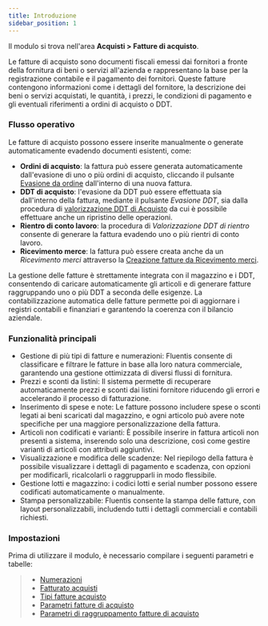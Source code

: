```yaml
---
title: Introduzione
sidebar_position: 1
---
```


Il modulo si trova nell'area **Acquisti > Fatture di acquisto**.   

Le fatture di acquisto sono documenti fiscali emessi dai fornitori a fronte della fornitura di beni o servizi all'azienda e rappresentano la base per la registrazione contabile e il pagamento dei fornitori. Queste fatture contengono informazioni come i dettagli del fornitore, la descrizione dei beni o servizi acquistati, le quantità, i prezzi, le condizioni di pagamento e gli eventuali riferimenti a ordini di acquisto o DDT.

### **Flusso operativo**

Le fatture di acquisto possono essere inserite manualmente o generate automaticamente evadendo documenti esistenti, come:

- **Ordini di acquisto**: la fattura può essere generata automaticamente dall'evasione di uno o più ordini di acquisto, cliccando il pulsante [Evasione da ordine](/docs/purchase/purchase-invoices/insert-purchase-invoice/header-procedures/execution-from-purchase-order) dall'interno di una nuova fattura.   
- **DDT di acquisto**: l'evasione da DDT può essere effettuata sia dall'interno della fattura, mediante il pulsante *Evasione DDT*, sia dalla procedura di [valorizzazione DDT di Acquisto](/docs/purchase/purchase-invoices/procedures/purchase-delivery-note-valorization) da cui è possibile effettuare anche un ripristino delle operazioni. 
- **Rientro di conto lavoro**: la procedura di *Valorizzazione DDT di rientro* consente di generare la fattura evadendo uno o più rientri di conto lavoro.   
- **Ricevimento merce**: la fattura può essere creata anche da un *Ricevimento merci* attraverso la [Creazione fatture da Ricevimento merci](/docs/purchase/purchase-invoices/procedures/create-purchase-invoices-from-goods-receipt).    

La gestione delle fatture è strettamente integrata con il magazzino e i DDT, consentendo di caricare automaticamente gli articoli e di generare fatture raggruppando uno o più DDT a seconda delle esigenze. La contabilizzazione automatica delle fatture permette poi di aggiornare i registri contabili e finanziari e garantendo la coerenza con il bilancio aziendale. 


### **Funzionalità principali**

- Gestione di più tipi di fatture e numerazioni: Fluentis consente di classificare e filtrare le fatture in base alla loro natura commerciale, garantendo una gestione ottimizzata di diversi flussi di fornitura.
- Prezzi e sconti da listini: Il sistema permette di recuperare automaticamente prezzi e sconti dai listini fornitore riducendo gli errori e accelerando il processo di fatturazione.
- Inserimento di spese e note: Le fatture possono includere spese o sconti legati ai beni scaricati dal magazzino, e ogni articolo può avere note specifiche per una maggiore personalizzazione della fattura.
- Articoli non codificati e varianti: È possibile inserire in fattura articoli non presenti a sistema, inserendo solo una descrizione, così come gestire varianti di articoli con attributi aggiuntivi.
- Visualizzazione e modifica delle scadenze: Nel riepilogo della fattura è possibile visualizzare i dettagli di pagamento e scadenza, con opzioni per modificarli, ricalcolarli o raggrupparli in modo flessibile.
- Gestione lotti e magazzino: i codici lotti e serial number possono essere codificati automaticamente o manualmente. 
- Stampa personalizzabile: Fluentis consente la stampa delle fatture, con layout personalizzabili, includendo tutti i dettagli commerciali e contabili richiesti.

### **Impostazioni**

Prima di utilizzare il modulo, è necessario compilare i seguenti parametri e tabelle: 
> - [Numerazioni](/docs/configurations/tables/fluentis-numerations)    
> - [Fatturato acquisti](/docs/configurations/tables/purchase/purchase-turnover/)
> - [Tipi fatture acquisto](/docs/configurations/tables/purchase/purchase-invoices-type)
> - [Parametri fatture di acquisto](/docs/configurations/parameters/purchase/purchase-invoices-parameters)
> - [Parametri di raggruppamento fatture di acquisto](/docs/configurations/parameters/purchase/invoice-grouping/)
